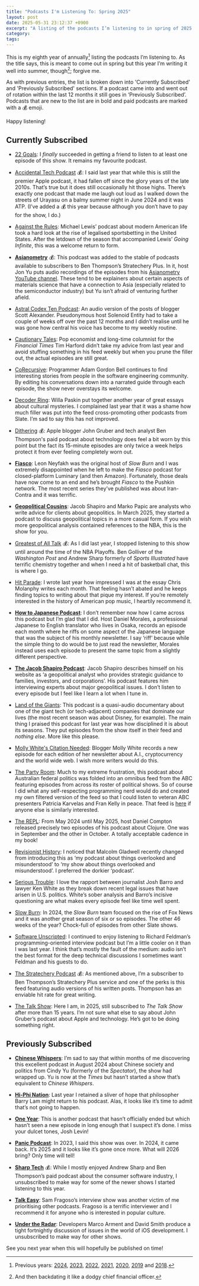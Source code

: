 ```yaml
---
title: "Podcasts I'm Listening To: Spring 2025"
layout: post
date: 2025-05-31 23:12:37 +0900
excerpt: "A listing of the podcasts I’m listening to in spring of 2025."
category:
tags:
---
```


This is my eighth year of annually[^previous] listing the podcasts I’m listening to. As the title says, this is meant to come out in spring but this year I’m writing it well into summer, though[^late]; forgive me.

As with previous entries, the list is broken down into 'Currently Subscribed' and 'Previously Subscribed' sections. If a podcast came into and went out of rotation within the last 12 months it still goes in ‘Previously Subscribed’. Podcasts that are new to the list are in bold and paid podcasts are marked with a 💰 emoji.

Happy listening!

## Currently Subscribed

- [22 Goals](https://www.theringer.com/22-goals): I _finally_ succeeded in getting a friend to listen to at least one episode of this show. It remains my favourite podcast.

- [Accidental Tech Podcast](https://atp.fm/) 💰: I said last year that while this is still the premier Apple podcast, it had fallen off since the glory years of the late 2010s. That’s true but it does still occasionally hit those highs. There’s exactly one podcast that made me laugh out loud as I walked down the streets of Urayasu on a balmy summer night in June 2024 and it was ATP. (I’ve added a 💰 this year because although you don’t have to pay for the show, I do.)

- [Against the Rules](https://atrpodcast.com/): Michael Lewis’ podcast about modern American life took a hard look at the rise of legalised sportsbetting in the United States. After the letdown of the season that accompanied Lewis’ _Going Infinite_, this was a welcome return to form.

- [**Asianometry**](https://stratechery.com/stratechery-plus/) 💰: This podcast was added to the stable of podcasts available to subscribers to Ben Thompson’s Stratechery Plus. In it, host Jon Yu puts audio recordings of the episodes from his [Asianometry YouTube channel](https://www.youtube.com/@Asianometry). These tend to be explainers about certain aspects of materials science  that have a connection to Asia (especially related to the semiconductor industry) but Yu isn’t afraid of venturing further afield.

- [Astral Codex Ten Podcast](https://sscpodcast.libsyn.com/website): An audio version of the posts of blogger Scott Alexander. Pseudonymous host Solenoid Entity had to take a couple of weeks off over the past 12 months and I didn’t realise until he was gone how central his voice has become to my weekly routine.

- [Cautionary Tales](http://timharford.com/articles/cautionarytales/): Pop economist and long-time columnist for the _Financial Times_ Tim Harford didn’t take my advice from last year and avoid stuffing something in his feed weekly but when you prune the filler out, the actual episodes are still great.

- [CoRecursive](https://corecursive.com): Programmer Adam Gordon Bell continues to find interesting stories from people in the software engineering community. By editing his conversations down into a narrated guide through each episode, the show never overstays its welcome.

- [Decoder Ring](https://slate.com/podcasts/decoder-ring): Willa Paskin put together another year of great essays about cultural mysteries. I complained last year that it was a shame how much filler was put into the feed cross-promoting other podcasts from Slate. I’m sad to say this has not improved.

- [Dithering](https://dithering.fm/) 💰: Apple blogger John Gruber and tech analyst Ben Thompson's paid podcast about technology does feel a bit worn by this point but the fact its 15-minute episodes are only twice a week helps protect it from ever feeling completely worn out.

- [**Fiasco**](https://www.pushkin.fm/podcasts/fiasco): Leon Neyfakh was the original host of _Slow Burn_ and I was extremely disappointed when he left to make the _Fiasco_ podcast for closed-platform Luminary (and then Amazon). Fortunately, those deals have now come to an end and he’s brought _Fiasco_ to the Pushkin network. The most recent series they’ve published was about Iran-Contra and it was terrific.

- [**Geopolitical Cousins**](https://geopolitical-cousins.captivate.fm): Jacob Shapiro and Marko Papic are analysts who write advice for clients about geopolitics. In March 2025, they started a podcast to discuss geopolitical topics in a more casual form. If you wish more geopolitical analysis contained references to the NBA, this is the show for you.

- [Greatest of All Talk](https://greatestofalltalk.com) 💰: As I did last year, I stopped listening to this show until around the time of the NBA Playoffs. Ben Golliver of the _Washington Post_ and Andrew Sharp formerly of _Sports Illustrated_ have terrific chemistry together and when I need a hit of basketball chat, this is where I go.

- [Hit Parade](https://slate.com/podcasts/hit-parade): I wrote last year how impressed I was at the essay Chris Molanphy writes each month. That feeling hasn’t abated and he keeps finding topics to writing about that pique my interest. If you’re remotely interested in the history of American pop music, I heartily recommend it.

- [**How to Japanese Podcast**](https://howtojapanese.com): I don’t remember now how I came across this podcast but I’m glad that I did. Host Daniel Morales, a professional Japanese to English translator who lives in Osaka, records an episode each month where he riffs on some aspect of the Japanese language that was the subject of his monthly newsletter. I say ‘riff’ because while the simple thing to do would be to just read the newsletter, Morales instead uses each episode to present the same topic from a slightly different perspective. 

- [**The Jacob Shapiro Podcast**](https://www.jacobshapiro.com/): Jacob Shapiro describes himself on his website as ‘a geopolitical analyst who provides strategic guidance to families, investors, and corporations’. His podcast features him interviewing experts about major geopolitical issues. I don’t listen to every episode but I feel like I learn a lot when I tune in.

- [Land of the Giants](https://www.vox.com/land-of-the-giants-podcast): This podcast is a quasi-audio documentary about one of the giant tech (or tech-adjacent) companies that dominate our lives (the most recent season was about Disney, for example). The main thing I praised this podcast for last year was how disciplined it is about its seasons. They put episodes from the show itself in their feed and _nothing else_. More like this please.

- [Molly White's Citation Needed](https://www.citationneeded.news/): Blogger Molly White records a new episode for each edition of her newsletter about A.I., cryptocurrency and the world wide web. I wish more writers would do this.

- [The Party Room](https://www.abc.net.au/listen/programs/politics-now): Much to my extreme frustration, this podcast about Australian federal politics was folded into an omnibus feed from the ABC featuring episodes from across its roster of political shows. So of course I did what any self-respecting programming nerd would do and created my own filtered version of the feed so that I could listen to veteran ABC presenters Patricia Karvelas and Fran Kelly in peace. That feed is [here](https://feeds.inqk.net/the_party_room.xml) if anyone else is similarly interested.

- [The REPL](https://www.therepl.net/): From May 2024 until May 2025, host Daniel Compton released precisely two episodes of his podcast about Clojure. One was in September and the other in October. A totally acceptable cadence in my book!

- [Revisionist History](https://revisionisthistory.com/): I noticed that Malcolm Gladwell recently changed from introducing this as ‘my podcast about things overlooked and misunderstood’ to ‘my show about things overlooked and misunderstood’. I preferred the dorkier ‘podcast’.

- [Serious Trouble](https://serioustrouble.show/): I love the rapport between journalist Josh Barro and lawyer Ken White as they break down recent legal issues that have arisen in U.S. politics. White’s sober analysis and Barro’s incisive questioning are what makes every episode feel like time well spent. 

- [Slow Burn](https://slate.com/podcasts/slow-burn): In 2024, the _Slow Burn_ team focused on the rise of Fox News and it was another great season of six or so episodes. The other 46 weeks of the year? Chock-full of episodes from other Slate shows.

- [Software Unscripted](https://feeds.acast.com/public/shows/software-unscripted): I continued to enjoy listening to Richard Feldman’s programming-oriented interview podcast but I’m a little cooler on it than I was last year. I think that’s mostly the fault of the medium: audio isn’t the best format for the deep technical discussions I sometimes want Feldman and his guests to do.

- [The Stratechery Podcast](https://stratechery.com) 💰: As mentioned above, I’m a subscriber to Ben Thompson’s Stratechery Plus service and one of the perks is this feed featuring audio versions of his written posts. Thompson has an enviable hit rate for great writing.

- [The Talk Show](https://daringfireball.net/thetalkshow/): Here I am, in 2025, still subscribed to _The Talk Show_ after more than 15 years. I’m not sure what else to say about John Gruber’s podcast about Apple and technology. He’s got to be doing something right.

## Previously Subscribed

- [**Chinese Whispers**](https://audioboom.com/channels/5028672-chinese-whispers): I’m sad to say that within months of me discovering this excellent podcast in August 2024 about Chinese society and politics from Cindy Yu (formerly of the _Spectator_), the show had wrapped up. Yu is now at the _Times_ but hasn’t started a show that’s equivalent to _Chinese Whispers_.

- [**Hi-Phi Nation**](https://hiphination.org): Last year I retained a sliver of hope that philosopher Barry Lam might return to his podcast. Alas, it looks like it’s time to admit that’s not going to happen.

- [**One Year**](https://slate.com/podcasts/one-year/): This is another podcast that hasn’t officially ended but which hasn’t seen a new episode in long enough that I suspect it’s done. I miss your dulcet tones, Josh Levin!

- [**Panic Podcast**](https://podcast.panic.com/): In 2023, I said this show was over. In 2024, it came back. It’s 2025 and it looks like it’s gone once more. What will 2026 bring? Only time will tell!

- [**Sharp Tech**](https://sharptech.fm/) 💰: While I mostly enjoyed Andrew Sharp and Ben Thompson’s paid podcast about the consumer software industry, I unsubscribed to make way for some of the newer shows I started listening to this year.

- [**Talk Easy**](https://talkeasypod.com): Sam Fragoso’s interview show was another victim of me prioritising other podcasts. Fragoso is a terrific interviewer and I recommend it for anyone who is interested in popular culture.

- [**Under the Radar**](https://www.relay.fm/radar): Developers Marco Arment and David Smith produce a tight fortnightly discussion of issues in the world of iOS development. I unsubscribed to make way for other shows.

See you next year when this will hopefully be published on time!

[^previous]: Previous years: [2024][], [2023][], [2022][], [2021][], [2020][], [2019][] and [2018][].

[2024]: https://articles.inqk.net/2024/05/30/podcasts-spring-2024.html "Read 'Podcasts I'm Listening To: Spring 2024'"

[2023]: https://articles.inqk.net/2023/05/29/podcasts-spring-2023.html "Read 'Podcasts I'm Listening To: Spring 2023'"

[2022]: https://articles.inqk.net/2022/05/31/podcasts-spring-2022.html "Read 'Podcasts I'm Listening To: Spring 2022'"

[2021]: https://articles.inqk.net/2021/05/30/podcasts-spring-2021.html "Read 'Podcasts I'm Listening To: Spring 2021'"

[2020]: https://articles.inqk.net/2020/05/31/podcasts-spring-2020.html "Read 'Podcasts I'm Listening To: Spring 2020'"

[2019]: https://articles.inqk.net/2019/05/03/podcasts-spring-2019.html "Read 'Podcasts I'm Listening To: Spring 2019'"

[2018]: https://articles.inqk.net/2018/05/24/podcasts-spring-2018.html "Read 'Podcasts I'm Listening To: Spring 2018'"

[^late]: And then backdating it like a dodgy chief financial officer.

